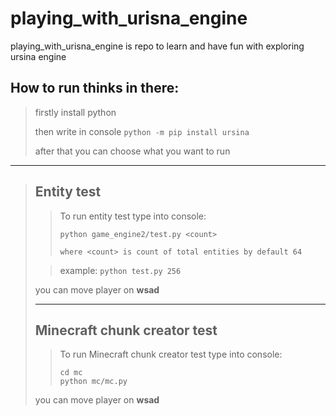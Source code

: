 # playing_with_urisna_engine
playing_with_urisna_engine is repo to learn and have fun with exploring ursina engine

## How to run thinks in there:
>firstly install python
>
>then write in console
`python -m pip install ursina`
>
>after that you can choose what you want to run

------
>## Entity test
>>To run entity test type into console:
>>```
>>python game_engine2/test.py <count>
>>```
>>`where <count> is count of total entities by default 64`
>
>>example: `python test.py 256`
>
>you can move player on **wsad**
>
>------
>## Minecraft chunk creator test
>>To run Minecraft chunk creator test type into console:
>>```
>>cd mc
>>python mc/mc.py
>>```
>
>you can move player on **wsad**